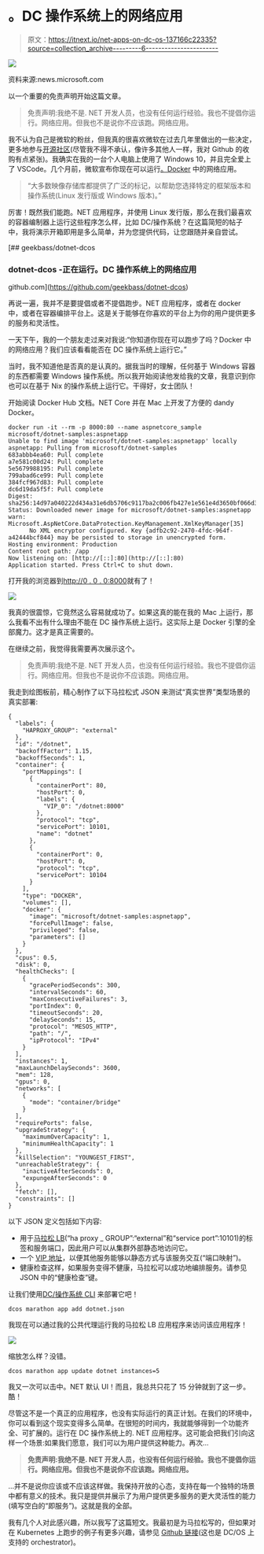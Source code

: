 # 。DC 操作系统上的网络应用

> 原文：<https://itnext.io/net-apps-on-dc-os-137166c22335?source=collection_archive---------6----------------------->

![](img/cd21292b20e30ad7173fb6ba1554d6b3.png)

资料来源:news.microsoft.com

以一个重要的免责声明开始这篇文章。

> 免责声明:我绝不是. NET 开发人员，也没有任何运行经验。我也不提倡你运行。网络应用。但我也不是说你不应该跑。网络应用。

我不认为自己是微软的粉丝，但我真的很喜欢微软在过去几年里做出的一些决定，更多地参与[开源社区](https://opensource.microsoft.com)(尽管我不得不承认，像许多其他人一样，我对 Github 的收购有点紧张)。我确实在我的一台个人电脑上使用了 Windows 10，并且完全爱上了 VSCode。几个月前，微软宣布你现在可以运行[。Docker](https://docs.microsoft.com/en-us/dotnet/core/docker/intro-net-docker) 中的网络应用。

> “大多数映像存储库都提供了广泛的标记，以帮助您选择特定的框架版本和操作系统(Linux 发行版或 Windows 版本)。”

厉害！既然我们能跑。NET 应用程序，并使用 Linux 发行版，那么在我们最喜欢的容器编制器上运行这些程序怎么样，比如 DC/操作系统？在这篇简短的帖子中，我将演示开箱即用是多么简单，并为您提供代码，让您跟随并亲自尝试。

[](https://github.com/geekbass/dotnet-dcos) [## geekbass/dotnet-dcos

### dotnet-dcos -正在运行。DC 操作系统上的网络应用

github.com](https://github.com/geekbass/dotnet-dcos) 

再说一遍，我并不是要提倡或者不提倡跑步。NET 应用程序，或者在 docker 中，或者在容器编排平台上。这是关于能够在你喜欢的平台上为你的用户提供更多的服务和灵活性。

一天下午，我的一个朋友走过来对我说:“你知道你现在可以跑步了吗？Docker 中的网络应用？我们应该看看能否在 DC 操作系统上运行它。”

当时，我不知道他是否真的是认真的。据我当时的理解，任何基于 Windows 容器的东西都需要 Windows 操作系统。所以我开始阅读他发给我的文章，我意识到你也可以在基于 Nix 的操作系统上运行它。干得好，女士团队！

开始阅读 Docker Hub 文档。NET Core 并在 Mac 上开发了方便的 dandy Docker。

```
docker run -it --rm -p 8000:80 --name aspnetcore_sample microsoft/dotnet-samples:aspnetapp
Unable to find image 'microsoft/dotnet-samples:aspnetapp' locally
aspnetapp: Pulling from microsoft/dotnet-samples
683abbb4ea60: Pull complete
a7e581c00d24: Pull complete
5e5679988195: Pull complete
799abad6ce99: Pull complete
384fcf967d83: Pull complete
dc6d19da5f5f: Pull complete
Digest: sha256:14d97a040222d434a31e6db5706c9117ba2c006fb427e1e561e4d3650bf066d3
Status: Downloaded newer image for microsoft/dotnet-samples:aspnetapp
warn: Microsoft.AspNetCore.DataProtection.KeyManagement.XmlKeyManager[35]
      No XML encryptor configured. Key {adfb2c92-2470-4fdc-964f-a42444bcf844} may be persisted to storage in unencrypted form.
Hosting environment: Production
Content root path: /app
Now listening on: [http://[::]:80](http://[::]:80)
Application started. Press Ctrl+C to shut down.
```

打开我的浏览器到[http://0 . 0 . 0:8000](http://0.0.0.0:8000)就有了！

![](img/9fbd7ce981395a37943035d3cd041486.png)

我真的很震惊，它竟然这么容易就成功了。如果这真的能在我的 Mac 上运行，那么我看不出有什么理由不能在 DC 操作系统上运行。这实际上是 Docker 引擎的全部魔力。这才是真正需要的。

在继续之前，我觉得我需要再次展示这个。

> 免责声明:我绝不是. NET 开发人员，也没有任何运行经验。我也不提倡你运行。网络应用。但我也不是说你不应该跑。网络应用。

我走到绘图板前，精心制作了以下马拉松式 JSON 来测试“真实世界”类型场景的真实部署:

```
{
  "labels": {
    "HAPROXY_GROUP": "external"
  },
  "id": "/dotnet",
  "backoffFactor": 1.15,
  "backoffSeconds": 1,
  "container": {
    "portMappings": [
      {
        "containerPort": 80,
        "hostPort": 0,
        "labels": {
          "VIP_0": "/dotnet:8000"
        },
        "protocol": "tcp",
        "servicePort": 10101,
        "name": "dotnet"
      },
      {
        "containerPort": 0,
        "hostPort": 0,
        "protocol": "tcp",
        "servicePort": 10104
      }
    ],
    "type": "DOCKER",
    "volumes": [],
    "docker": {
      "image": "microsoft/dotnet-samples:aspnetapp",
      "forcePullImage": false,
      "privileged": false,
      "parameters": []
    }
  },
  "cpus": 0.5,
  "disk": 0,
  "healthChecks": [
    {
      "gracePeriodSeconds": 300,
      "intervalSeconds": 60,
      "maxConsecutiveFailures": 3,
      "portIndex": 0,
      "timeoutSeconds": 20,
      "delaySeconds": 15,
      "protocol": "MESOS_HTTP",
      "path": "/",
      "ipProtocol": "IPv4"
    }
  ],
  "instances": 1,
  "maxLaunchDelaySeconds": 3600,
  "mem": 128,
  "gpus": 0,
  "networks": [
    {
      "mode": "container/bridge"
    }
  ],
  "requirePorts": false,
  "upgradeStrategy": {
    "maximumOverCapacity": 1,
    "minimumHealthCapacity": 1
  },
  "killSelection": "YOUNGEST_FIRST",
  "unreachableStrategy": {
    "inactiveAfterSeconds": 0,
    "expungeAfterSeconds": 0
  },
  "fetch": [],
  "constraints": []
}
```

以下 JSON 定义包括如下内容:

*   用于[马拉松 LB](https://docs.mesosphere.com/services/marathon-lb/)(“ha proxy _ GROUP”:“external”和“service port”:10101)的标签和服务端口，因此用户可以从集群外部静态地访问它。
*   一个 [VIP 地址](https://docs.mesosphere.com/1.11/networking/load-balancing-vips/virtual-ip-addresses/)，以便其他服务能够以静态方式与该服务交互(“端口映射”)。
*   健康检查这样，如果服务变得不健康，马拉松可以成功地编排服务。请参见 JSON 中的“健康检查”键。

让我们使用[DC/操作系统 CLI](https://docs.mesosphere.com/1.11/cli/) 来部署它吧！

```
dcos marathon app add dotnet.json
```

我现在可以通过我的公共代理运行我的马拉松 LB 应用程序来访问该应用程序！

![](img/3b074a8f4fd98cec7d804e448f9135fa.png)

缩放怎么样？没错。

```
dcos marathon app update dotnet instances=5
```

我又一次可以击中。NET 默认 UI！而且，我总共只花了 15 分钟就到了这一步。酷！

尽管这不是一个真正的应用程序，也没有实际运行的真正计划。在我们的环境中，你可以看到这个现实变得多么简单。在很短的时间内，我就能够得到一个功能齐全、可扩展的。运行在 DC 操作系统上的. NET 应用程序。这可能会把我们引向这样一个场景:如果我们愿意，我们可以为用户提供这种能力。再次…

> **免责声明:我绝不是. NET 开发人员，也没有任何运行经验。我也不提倡你运行。网络应用。但我也不是说你不应该跑。网络应用。**

…并不是说你应该或不应该这样做。我保持开放的心态，支持在每一个独特的场景中都有意义的技术。我只是提供并展示了为用户提供更多服务的更大灵活性的能力(填写空白的“即服务”)。这就是我的全部。

我有几个人对此感兴趣，所以我写了这篇短文。我最初是为马拉松写的，但如果对在 Kubernetes 上跑步的例子有更多兴趣，请参见 [Github 链接](https://github.com/geekbass/dotnet-dcos)(这也是 DC/OS 上支持的 orchestrator)。